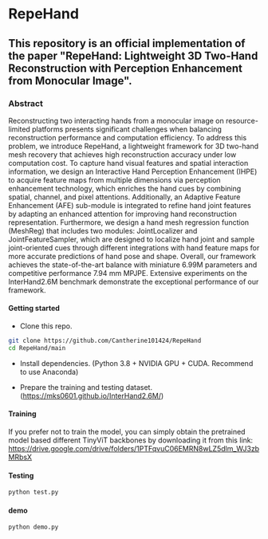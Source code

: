 # RepeHand

## This repository is an official implementation of the paper  "RepeHand: Lightweight 3D Two-Hand Reconstruction with Perception Enhancement from Monocular Image".

### Abstract
Reconstructing two interacting hands from a monocular image on resource-limited
platforms presents significant challenges when balancing reconstruction performance
and computation efficiency. To address this problem, we introduce RepeHand, a
lightweight framework for 3D two-hand mesh recovery that achieves high
reconstruction accuracy under low computation cost. To capture hand visual features
and spatial interaction information, we design an Interactive Hand Perception
Enhancement (IHPE) to acquire feature maps from multiple dimensions via perception
enhancement technology, which enriches the hand cues by combining spatial,
channel, and pixel attentions. Additionally, an Adaptive Feature Enhancement (AFE)
sub-module is integrated to refine hand joint features by adapting an enhanced
attention for improving hand reconstruction representation. Furthermore, we design a
hand mesh regression function (MeshReg) that includes two modules: JointLocalizer
and JointFeatureSampler, which are designed to localize hand joint and sample joint-oriented cues through different integrations with hand feature maps for more accurate
predictions of hand pose and shape. Overall, our framework achieves the state-of-the-art balance with miniature 6.99M parameters and competitive performance 7.94 mm
MPJPE. Extensive experiments on the InterHand2.6M benchmark demonstrate the
exceptional performance of our framework.

#### Getting started

- Clone this repo.
```bash
git clone https://github.com/Cantherine101424/RepeHand
cd RepeHand/main
```

- Install dependencies. (Python 3.8 + NVIDIA GPU + CUDA. Recommend to use Anaconda)

- Prepare the training and testing dataset. (https://mks0601.github.io/InterHand2.6M/)

#### Training
If you prefer not to train the model, you can simply obtain the pretrained model based different TinyViT backbones by downloading it from this link:
https://drive.google.com/drive/folders/1PTFqvuC06EMRN8wLZ5dlm_WJ3zbMRbsX


#### Testing
```bash
python test.py
```

#### demo
```bash
python demo.py 
```
